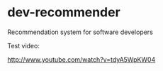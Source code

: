 dev-recommender
===============

Recommendation system for software developers

Test video:

http://www.youtube.com/watch?v=tdyA5WpKW04
